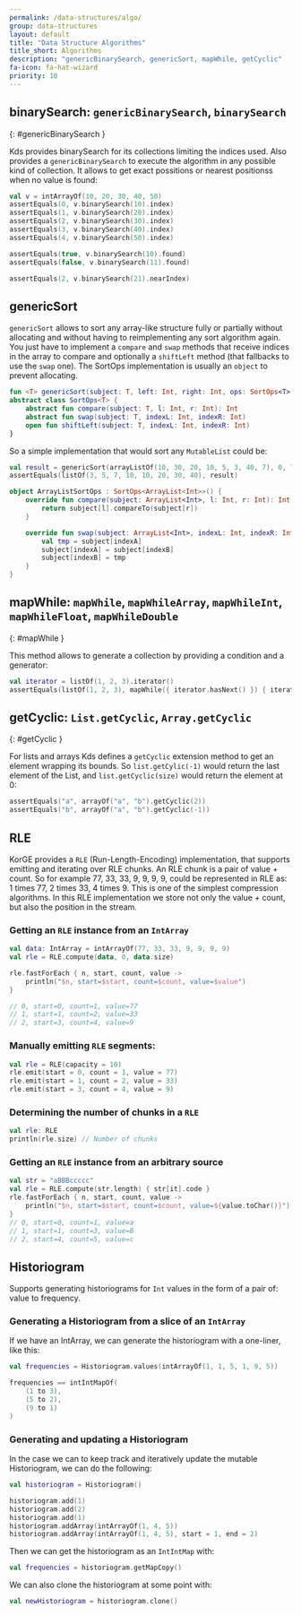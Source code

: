 ```yaml
---
permalink: /data-structures/algo/
group: data-structures
layout: default
title: "Data Structure Algorithms"
title_short: Algorithms
description: "genericBinarySearch, genericSort, mapWhile, getCyclic"
fa-icon: fa-hat-wizard
priority: 10
---
```


## binarySearch: `genericBinarySearch`, `binarySearch`
{: #genericBinarySearch }

Kds provides binarySearch for its collections limiting the indices used. Also provides a `genericBinarySearch` to execute the algorithm in any possible kind of collection. It allows to get exact possitions or nearest positionss when no value is found:

```kotlin
val v = intArrayOf(10, 20, 30, 40, 50)
assertEquals(0, v.binarySearch(10).index)
assertEquals(1, v.binarySearch(20).index)
assertEquals(2, v.binarySearch(30).index)
assertEquals(3, v.binarySearch(40).index)
assertEquals(4, v.binarySearch(50).index)

assertEquals(true, v.binarySearch(10).found)
assertEquals(false, v.binarySearch(11).found)

assertEquals(2, v.binarySearch(21).nearIndex)
```

## genericSort

`genericSort` allows to sort any array-like structure fully or partially without allocating and without having to reimplementing any sort algorithm again.
You just have to implement a `compare` and `swap` methods that receive indices
in the array to compare and optionally a `shiftLeft` method (that fallbacks to use the `swap` one). The SortOps implementation is usually an `object` to prevent allocating.

```kotlin
fun <T> genericSort(subject: T, left: Int, right: Int, ops: SortOps<T>): T
abstract class SortOps<T> {
    abstract fun compare(subject: T, l: Int, r: Int): Int
    abstract fun swap(subject: T, indexL: Int, indexR: Int)
    open fun shiftLeft(subject: T, indexL: Int, indexR: Int)
}
```

So a simple implementation that would sort any `MutableList` could be:

```kotlin
val result = genericSort(arrayListOf(10, 30, 20, 10, 5, 3, 40, 7), 0, 7, ArrayListSortOps)
assertEquals(listOf(3, 5, 7, 10, 10, 20, 30, 40), result)

object ArrayListSortOps : SortOps<ArrayList<Int>>() {
    override fun compare(subject: ArrayList<Int>, l: Int, r: Int): Int {
        return subject[l].compareTo(subject[r])
    }

    override fun swap(subject: ArrayList<Int>, indexL: Int, indexR: Int) {
        val tmp = subject[indexA]
        subject[indexA] = subject[indexB]
        subject[indexB] = tmp
    }
}
```

## mapWhile: `mapWhile`, `mapWhileArray`, `mapWhileInt`, `mapWhileFloat`, `mapWhileDouble`
{: #mapWhile }

This method allows to generate a collection by providing a condition and a generator:

```kotlin
val iterator = listOf(1, 2, 3).iterator()
assertEquals(listOf(1, 2, 3), mapWhile({ iterator.hasNext() }) { iterator.next()})
```

## getCyclic: `List.getCyclic`, `Array.getCyclic`
{: #getCyclic }

For lists and arrays Kds defines a `getCyclic` extension method to get an element wrapping its bounds. So `list.getCylic(-1)` would return the last element of the List, and `list.getCyclic(size)` would return the element at 0:

```kotlin
assertEquals("a", arrayOf("a", "b").getCyclic(2))
assertEquals("b", arrayOf("a", "b").getCyclic(-1))
```

## RLE

KorGE provides a `RLE` (Run-Length-Encoding) implementation, that supports emitting and iterating over RLE chunks.
An RLE chunk is a pair of value + count. So for example 77, 33, 33, 9, 9, 9, 9,
could be represented in RLE as: 1 times 77, 2 times 33, 4 times 9. This is one of the simplest compression algorithms.
In this RLE implementation we store not only the value + count, but also the position in the stream.

### Getting an `RLE` instance from an `IntArray`

```kotlin
val data: IntArray = intArrayOf(77, 33, 33, 9, 9, 9, 9)
val rle = RLE.compute(data, 0, data.size)

rle.fastForEach { n, start, count, value ->
    println("$n, start=$start, count=$count, value=$value")
}

// 0, start=0, count=1, value=77
// 1, start=1, count=2, value=33
// 2, start=3, count=4, value=9
```

### Manually emitting `RLE` segments:

```kotlin
val rle = RLE(capacity = 10)
rle.emit(start = 0, count = 1, value = 77)
rle.emit(start = 1, count = 2, value = 33)
rle.emit(start = 3, count = 4, value = 9)
```

### Determining the number of chunks in a `RLE`

```kotlin
val rle: RLE
println(rle.size) // Number of chunks
```

### Getting an `RLE` instance from an arbitrary source

```kotlin
val str = "aBBBccccc"
val rle = RLE.compute(str.length) { str[it].code }
rle.fastForEach { n, start, count, value ->
    println("$n, start=$start, count=$count, value=${value.toChar()}")
}
// 0, start=0, count=1, value=a
// 1, start=1, count=3, value=B
// 2, start=4, count=5, value=c
```

## Historiogram

Supports generating historiograms for `Int` values in the form of a pair of: value to frequency.

### Generating a Historiogram from a slice of an `IntArray`

If we have an IntArray, we can generate the historiogram with a one-liner, like this:

```kotlin
val frequencies = Historiogram.values(intArrayOf(1, 1, 5, 1, 9, 5))

frequencies == intIntMapOf(
    (1 to 3), 
    (5 to 2), 
    (9 to 1)
)            
```

### Generating and updating a Historiogram

In the case we can to keep track and iteratively update the mutable Historiogram, we can do the following:

```kotlin
val historiogram = Historiogram()

historiogram.add(1)
historiogram.add(2)
historiogram.add(1)
historiogram.addArray(intArrayOf(1, 4, 5))
historiogram.addArray(intArrayOf(1, 4, 5), start = 1, end = 2)
```

Then we can get the historiogram as an `IntIntMap` with:

```kotlin
val frequencies = historiogram.getMapCopy()
```

We can also clone the historiogram at some point with:

```kotlin
val newHistoriogram = historiogram.clone()
```
